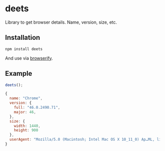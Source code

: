 # deets

Library to get browser details. Name, version, size, etc.

## Installation

`npm install deets`

And use via [browserify](https://github.com/substack/node-browserify).

## Example



``` js
deets();

{  
  name: "Chrome",
  version: {
    full: "46.0.2490.71",
    major: 46,  
  },  
  size: {
    width: 1440,
    height: 900
  },
  userAgent: "Mozilla/5.0 (Macintosh; Intel Mac OS X 10_11_0) Ap…ML, like Gecko) Chrome/46.0.2490.71 Safari/537.36",
}
```

